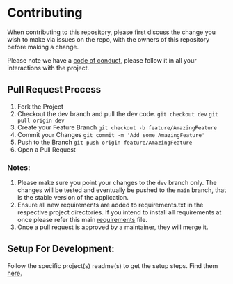 # Contributing

When contributing to this repository, please first discuss the change you wish to make via issues on the repo, with the
owners of this repository before making a change.

Please note we have a [code of conduct](CODE_OF_CONDUCT.md), please follow it in all your interactions with the project.

## Pull Request Process

1. Fork the Project
2. Checkout the dev branch and pull the dev code. 
      `git checkout dev`
      `git pull origin dev`
4. Create your Feature Branch `git checkout -b feature/AmazingFeature`
5. Commit your Changes `git commit -m 'Add some AmazingFeature'`
6. Push to the Branch `git push origin feature/AmazingFeature`
7. Open a Pull Request

### Notes:
1. Please make sure you point your changes to the `dev` branch only. The changes will be tested and eventually be pushed
   to the `main` branch, that is the stable version of the application.
2. Ensure all new requirements are added to requirements.txt in the respective project directories. If you intend to
   install all requirements at once please refer this main [requirements](requirements.txt) file.
3. Once a pull request is approved by a maintainer, they will merge it.

## Setup For Development:

Follow the specific project(s) readme(s) to get the setup steps. Find them [here.](docs)